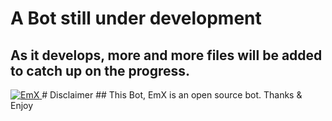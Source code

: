 # A Bot still under development
## As it develops, more and more files will be added to catch up on the progress. 

<a href="https://discordbots.org/bot/612536352751353886" >
  <img src="https://discordbots.org/api/widget/612536352751353886.svg" alt="EmX" />
</a>
# Disclaimer
## This Bot, EmX is an open source bot. Thanks & Enjoy
